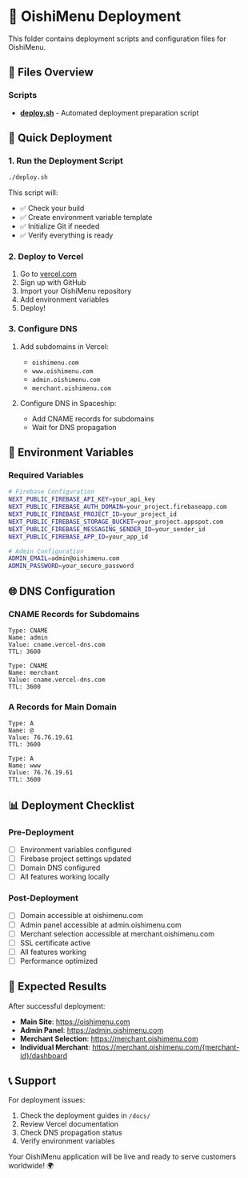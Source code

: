 # 🚀 OishiMenu Deployment

This folder contains deployment scripts and configuration files for OishiMenu.

## 📁 **Files Overview**

### **Scripts**
- **[deploy.sh](./deploy.sh)** - Automated deployment preparation script

## 🚀 **Quick Deployment**

### **1. Run the Deployment Script**
```bash
./deploy.sh
```

This script will:
- ✅ Check your build
- ✅ Create environment variable template
- ✅ Initialize Git if needed
- ✅ Verify everything is ready

### **2. Deploy to Vercel**
1. Go to [vercel.com](https://vercel.com)
2. Sign up with GitHub
3. Import your OishiMenu repository
4. Add environment variables
5. Deploy!

### **3. Configure DNS**
1. Add subdomains in Vercel:
   - `oishimenu.com`
   - `www.oishimenu.com`
   - `admin.oishimenu.com`
   - `merchant.oishimenu.com`

2. Configure DNS in Spaceship:
   - Add CNAME records for subdomains
   - Wait for DNS propagation

## 🔧 **Environment Variables**

### **Required Variables**
```bash
# Firebase Configuration
NEXT_PUBLIC_FIREBASE_API_KEY=your_api_key
NEXT_PUBLIC_FIREBASE_AUTH_DOMAIN=your_project.firebaseapp.com
NEXT_PUBLIC_FIREBASE_PROJECT_ID=your_project_id
NEXT_PUBLIC_FIREBASE_STORAGE_BUCKET=your_project.appspot.com
NEXT_PUBLIC_FIREBASE_MESSAGING_SENDER_ID=your_sender_id
NEXT_PUBLIC_FIREBASE_APP_ID=your_app_id

# Admin Configuration
ADMIN_EMAIL=admin@oishimenu.com
ADMIN_PASSWORD=your_secure_password
```

## 🌐 **DNS Configuration**

### **CNAME Records for Subdomains**
```
Type: CNAME
Name: admin
Value: cname.vercel-dns.com
TTL: 3600

Type: CNAME
Name: merchant
Value: cname.vercel-dns.com
TTL: 3600
```

### **A Records for Main Domain**
```
Type: A
Name: @
Value: 76.76.19.61
TTL: 3600

Type: A
Name: www
Value: 76.76.19.61
TTL: 3600
```

## 📊 **Deployment Checklist**

### **Pre-Deployment**
- [ ] Environment variables configured
- [ ] Firebase project settings updated
- [ ] Domain DNS configured
- [ ] All features working locally

### **Post-Deployment**
- [ ] Domain accessible at oishimenu.com
- [ ] Admin panel accessible at admin.oishimenu.com
- [ ] Merchant selection accessible at merchant.oishimenu.com
- [ ] SSL certificate active
- [ ] All features working
- [ ] Performance optimized

## 🎯 **Expected Results**

After successful deployment:
- **Main Site**: https://oishimenu.com
- **Admin Panel**: https://admin.oishimenu.com
- **Merchant Selection**: https://merchant.oishimenu.com
- **Individual Merchant**: https://merchant.oishimenu.com/{merchant-id}/dashboard

## 📞 **Support**

For deployment issues:
1. Check the deployment guides in `/docs/`
2. Review Vercel documentation
3. Check DNS propagation status
4. Verify environment variables

Your OishiMenu application will be live and ready to serve customers worldwide! 🌍
